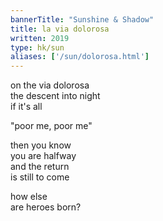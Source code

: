 ```yaml
---
bannerTitle: "Sunshine & Shadow" 
title: la via dolorosa
written: 2019
type: hk/sun
aliases: ['/sun/dolorosa.html']
---
```


on the via dolorosa  
the descent into night  
if it's all  

"poor me, poor me"  

then you know  
you are halfway  
and the return  
is still to come

how else  
are heroes born?

